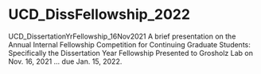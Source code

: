 # UCD_DissFellowship_2022
UCD_DissertationYrFellowship_16Nov2021 A brief presentation on the Annual Internal Fellowship Competition for Continuing Graduate Students: Specifically the Dissertation Year Fellowship  Presented to Grosholz Lab on Nov. 16, 2021 ... due Jan. 15, 2022.
